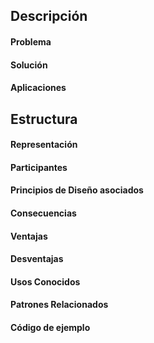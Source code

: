 ## Descripción

#### Problema

#### Solución

#### Aplicaciones


## Estructura

#### Representación
#### Participantes
#### Principios de Diseño asociados
#### Consecuencias
#### Ventajas
#### Desventajas
#### Usos Conocidos
#### Patrones Relacionados
#### Código de ejemplo

